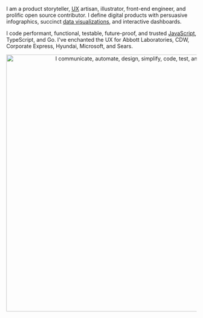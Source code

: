 I am a product storyteller, [UX](https://thescottkrause.com/categories/ux/) artisan, illustrator, front-end engineer, and prolific open source contributor. I define digital products with persuasive infographics, succinct [data visualizations](https://www.TheScottKrause.com/d3_datavis_skills.html), and interactive dashboards.

I code performant, functional, testable, future-proof, and trusted [JavaScript](https://thescottkrause.com/tags/javascript/), TypeScript, and Go. I've enchanted the UX for Abbott Laboratories, CDW, Corporate Express, Hyundai, Microsoft, and Sears.

<p align="center">
  <a href="https://www.theScottKrause.com/">
    <img src="https://thescottkrause.com/content/eres_2020_infgr_venn_1.png" width="680" alt="I communicate, automate, design, simplify, code, test, and deliver.">
  </a>
</p>

